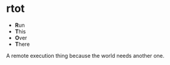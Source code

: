 rtot
====

- **R**un
- **T**his
- **O**ver
- **T**here

A remote execution thing because the world needs another one.
